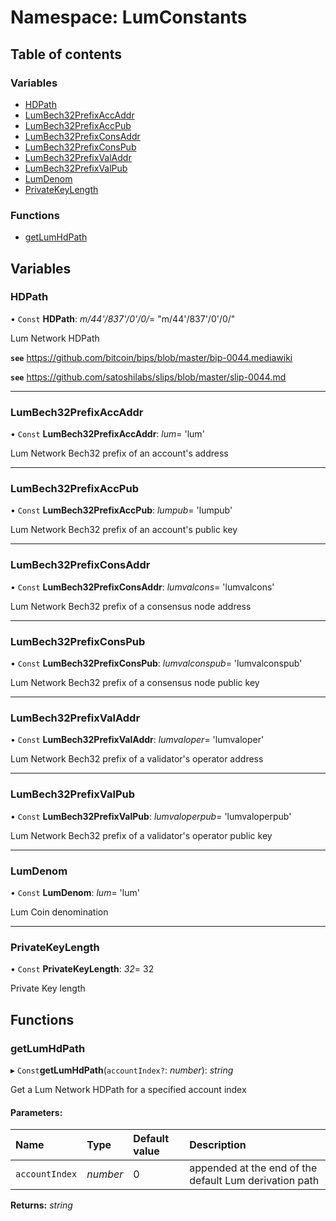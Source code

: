 # Namespace: LumConstants

## Table of contents

### Variables

- [HDPath](lumconstants.md#hdpath)
- [LumBech32PrefixAccAddr](lumconstants.md#lumbech32prefixaccaddr)
- [LumBech32PrefixAccPub](lumconstants.md#lumbech32prefixaccpub)
- [LumBech32PrefixConsAddr](lumconstants.md#lumbech32prefixconsaddr)
- [LumBech32PrefixConsPub](lumconstants.md#lumbech32prefixconspub)
- [LumBech32PrefixValAddr](lumconstants.md#lumbech32prefixvaladdr)
- [LumBech32PrefixValPub](lumconstants.md#lumbech32prefixvalpub)
- [LumDenom](lumconstants.md#lumdenom)
- [PrivateKeyLength](lumconstants.md#privatekeylength)

### Functions

- [getLumHdPath](lumconstants.md#getlumhdpath)

## Variables

### HDPath

• `Const` **HDPath**: *m/44'/837'/0'/0/*= "m/44'/837'/0'/0/"

Lum Network HDPath

**`see`** https://github.com/bitcoin/bips/blob/master/bip-0044.mediawiki

**`see`** https://github.com/satoshilabs/slips/blob/master/slip-0044.md

___

### LumBech32PrefixAccAddr

• `Const` **LumBech32PrefixAccAddr**: *lum*= 'lum'

Lum Network Bech32 prefix of an account's address

___

### LumBech32PrefixAccPub

• `Const` **LumBech32PrefixAccPub**: *lumpub*= 'lumpub'

Lum Network Bech32 prefix of an account's public key

___

### LumBech32PrefixConsAddr

• `Const` **LumBech32PrefixConsAddr**: *lumvalcons*= 'lumvalcons'

Lum Network Bech32 prefix of a consensus node address

___

### LumBech32PrefixConsPub

• `Const` **LumBech32PrefixConsPub**: *lumvalconspub*= 'lumvalconspub'

Lum Network Bech32 prefix of a consensus node public key

___

### LumBech32PrefixValAddr

• `Const` **LumBech32PrefixValAddr**: *lumvaloper*= 'lumvaloper'

Lum Network Bech32 prefix of a validator's operator address

___

### LumBech32PrefixValPub

• `Const` **LumBech32PrefixValPub**: *lumvaloperpub*= 'lumvaloperpub'

Lum Network Bech32 prefix of a validator's operator public key

___

### LumDenom

• `Const` **LumDenom**: *lum*= 'lum'

Lum Coin denomination

___

### PrivateKeyLength

• `Const` **PrivateKeyLength**: *32*= 32

Private Key length

## Functions

### getLumHdPath

▸ `Const`**getLumHdPath**(`accountIndex?`: *number*): *string*

Get a Lum Network HDPath for a specified account index

#### Parameters:

Name | Type | Default value | Description |
:------ | :------ | :------ | :------ |
`accountIndex` | *number* | 0 | appended at the end of the default Lum derivation path    |

**Returns:** *string*
